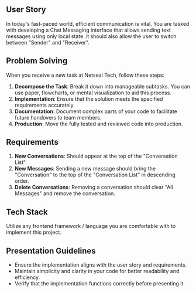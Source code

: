 ## User Story
In today's fast-paced world, efficient communication is vital. You are tasked with developing a Chat Messaging interface that allows sending text messages using only local state. it should also allow the user to switch between "Sender" and "Receiver".

## Problem Solving
When you receive a new task at Netseal Tech, follow these steps:
1. **Decompose the Task**: Break it down into manageable subtasks. You can use paper, flowcharts, or mental visualization to aid this process.
2. **Implementation**: Ensure that the solution meets the specified requirements accurately.
3. **Documentation**: Document complex parts of your code to facilitate future handovers to team members.
4. **Production**: Move the fully tested and reviewed code into production.

## Requirements
1. **New Conversations**: Should appear at the top of the "Conversation List".
2. **New Messages**: Sending a new message should bring the "Conversation" to the top of the "Conversation List" in descending order.
3. **Delete Conversations**: Removing a conversation should clear "All Messages" and remove the conversation.

## Tech Stack
Utilize any frontend framework / language you are comfortable with to implement this project.

## Presentation Guidelines
- Ensure the implementation aligns with the user story and requirements.
- Maintain simplicity and clarity in your code for better readability and efficiency.
- Verify that the implementation functions correctly before presenting it.
